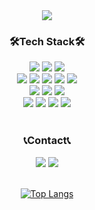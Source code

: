 <div align="center">
  <img src="https://capsule-render.vercel.app/api?type=waving&height=250&color=gradient&text=Heejun's%20GitHub&fontAlignY=45">
  
  
### 🛠️Tech Stack🛠️
  <img src="https://img.shields.io/badge/Flutter-02569B?style=flat-square&logo=flutter&logoColor=white"/>
  <img src="https://img.shields.io/badge/Dart-02569B?style=flat-square&logo=Dart&logoColor=white"/>
  <img src="https://img.shields.io/badge/Kotlin-7F52FF?style=flat-square&logo=Kotlin&logoColor=white"/>
  <br>
  <img src="https://img.shields.io/badge/JavaScript-F7DF1E?style=flat-square&logo=javascript&logoColor=black"/>
  <img src="https://img.shields.io/badge/HTML5-E34F26?style=flat-square&logo=html5&logoColor=white"/>
  <img src="https://img.shields.io/badge/CSS3-1572B6?style=flat-square&logo=css3&logoColor=white"/>
  <img src="https://img.shields.io/badge/React-61DAFB?style=flat-square&logo=React&logoColor=black"/>
  <img src="https://img.shields.io/badge/styled components-DB7093?style=flat-square&logo=styled-components&logoColor=white"/>
  <br>
  <img src="https://img.shields.io/badge/Supabase-3FCF8E?style=flat-square&logo=Supabase&logoColor=white"/>
  <img src="https://img.shields.io/badge/MySQL-4479A1?style=flat-square&logo=MySQL&logoColor=white"/>
  <img src="https://img.shields.io/badge/Node.js-339933?style=flat-square&logo=Node.js&logoColor=white"/>
  <br>
  <img src="https://img.shields.io/badge/androidstudio-3DDC84?style=flat-square&logo=androidstudio&logoColor=white"/>
  <img src="https://img.shields.io/badge/Figma-F24E1E?style=flat-square&logo=Figma&logoColor=white"/>
  <img src="https://img.shields.io/badge/Postman-FF6C37?style=flat-square&logo=Postman&logoColor=white"/>
  <img src="https://img.shields.io/badge/GitHub-181717?style=flat-square&logo=GitHub&logoColor=white"/>
  <br>
  <br>
  
### 📞Contact📞
  <img src="https://img.shields.io/badge/Gmail-EA4335?style=flat-square&logo=Gmail&logoColor=white"/>
  <a href="https://velog.io/@gmlwns262">
    <img src="https://img.shields.io/badge/Velog-20C997?style=flat-square&logo=Velog&logoColor=white"/>
  </a>
  <br>
  <br>

[![Top Langs](https://github-readme-stats.vercel.app/api/top-langs/?username=heejun8250&hide=python,objective-c&show_icons=true&hide_border=true&layout=compact&theme=dracula)](https://github.com/heejun)
</div>
